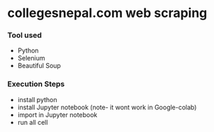 # collegesnepal.com web scraping 
### Tool used
  - Python
  - Selenium
  - Beautiful Soup

### Execution Steps
  - install python
  - install Jupyter notebook (note- it wont work in Google-colab)
  - import in Jupyter notebook
  - run all cell
